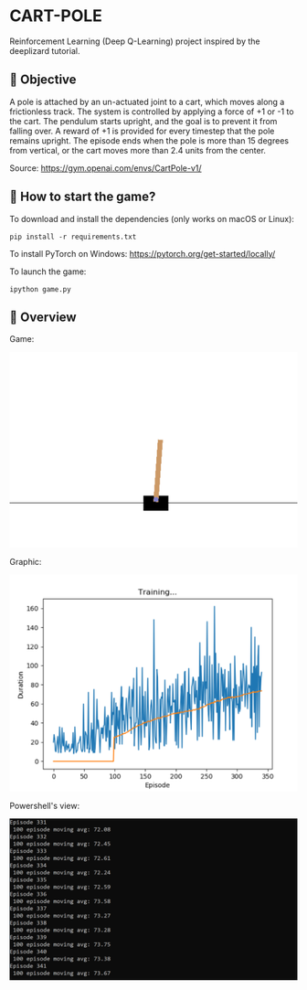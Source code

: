 # CART-POLE

Reinforcement Learning (Deep Q-Learning) project inspired by the deeplizard tutorial.

## :dart: Objective

A pole is attached by an un-actuated joint to a cart, which moves along a frictionless track. The system is controlled by applying a force of +1 or -1 to the cart. The pendulum starts upright, and the goal is to prevent it from falling over. A reward of +1 is provided for every timestep that the pole remains upright. The episode ends when the pole is more than 15 degrees from vertical, or the cart moves more than 2.4 units from the center.

Source: https://gym.openai.com/envs/CartPole-v1/

## :rocket: How to start the game?

To download and install the dependencies (only works on macOS or Linux):
```
pip install -r requirements.txt
```
To install PyTorch on Windows: https://pytorch.org/get-started/locally/

To launch the game:
```
ipython game.py
```

## :eyes: Overview

Game:

![](./screenshots/game.png)

Graphic:

![](./screenshots/plot.png)

Powershell's view:

![](./screenshots/powershell.png)

